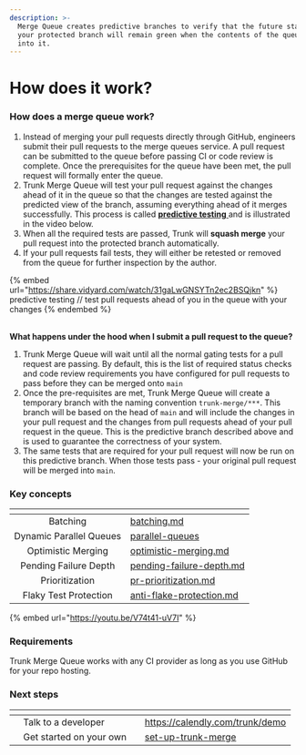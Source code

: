 ```yaml
---
description: >-
  Merge Queue creates predictive branches to verify that the future state of
  your protected branch will remain green when the contents of the queue merge
  into it.
---
```


# How does it work?

### **How does a merge queue work?**

1. Instead of merging your pull requests directly through GitHub, engineers submit their pull requests to the merge queues service. A pull request can be submitted to the queue before passing CI or code review is complete. Once the prerequisites for the queue have been met, the pull request will formally enter the queue.
2. Trunk Merge Queue will test your pull request against the changes ahead of it in the queue so that the changes are tested against the predicted view of the branch, assuming everything ahead of it merges successfully. This process is called [**predictive testing** ](concepts/predictive-testing.md)and is illustrated in the video below.
3. When all the required tests are passed, Trunk will **squash merge** your pull request into the protected branch automatically.
4. If your pull requests fail tests, they will either be retested or removed from the queue for further inspection by the author.

{% embed url="https://share.vidyard.com/watch/31gaLwGNSYTn2ec2BSQjkn" %}
predictive testing // test pull requests ahead of you in the queue with your changes
{% endembed %}

\
**What happens under the hood when I submit a pull request to the queue?**

1. Trunk Merge Queue will wait until all the normal gating tests for a pull request are passing. By default, this is the list of required status checks and code review requirements you have configured for pull requests to pass before they can be merged onto `main`
2. Once the pre-requisites are met, Trunk Merge Queue will create a temporary branch with the naming convention `trunk-merge/***`. This branch will be based on the head of `main` and will include the changes in your pull request and the changes from pull requests ahead of your pull request in the queue. This is the predictive branch described above and is used to guarantee the correctness of your system.
3. The same tests that are required for your pull request will now be run on this predictive branch. When those tests pass - your original pull request will be merged into `main`.

### Key concepts

<table data-view="cards"><thead><tr><th align="center"></th><th data-hidden data-card-target data-type="content-ref"></th></tr></thead><tbody><tr><td align="center">Batching</td><td><a href="concepts/batching.md">batching.md</a></td></tr><tr><td align="center">Dynamic Parallel Queues</td><td><a href="concepts-and-optimizations/parallel-queues/">parallel-queues</a></td></tr><tr><td align="center">Optimistic Merging</td><td><a href="concepts/optimistic-merging.md">optimistic-merging.md</a></td></tr><tr><td align="center">Pending Failure Depth</td><td><a href="concepts/pending-failure-depth.md">pending-failure-depth.md</a></td></tr><tr><td align="center">Prioritization</td><td><a href="concepts-and-optimizations/pr-prioritization.md">pr-prioritization.md</a></td></tr><tr><td align="center">Flaky Test Protection</td><td><a href="concepts/anti-flake-protection.md">anti-flake-protection.md</a></td></tr></tbody></table>

{% embed url="https://youtu.be/V74t41-uV7I" %}

### **Requirements**

Trunk Merge Queue works with any CI provider as long as you use GitHub for your repo hosting.

### **Next steps**

<table data-card-size="large" data-view="cards"><thead><tr><th></th><th></th><th></th><th data-hidden data-card-target data-type="content-ref"></th></tr></thead><tbody><tr><td></td><td>Talk to a developer</td><td></td><td><a href="https://calendly.com/trunk/demo">https://calendly.com/trunk/demo</a></td></tr><tr><td></td><td>Get started on your own</td><td></td><td><a href="set-up-trunk-merge/">set-up-trunk-merge</a></td></tr></tbody></table>
